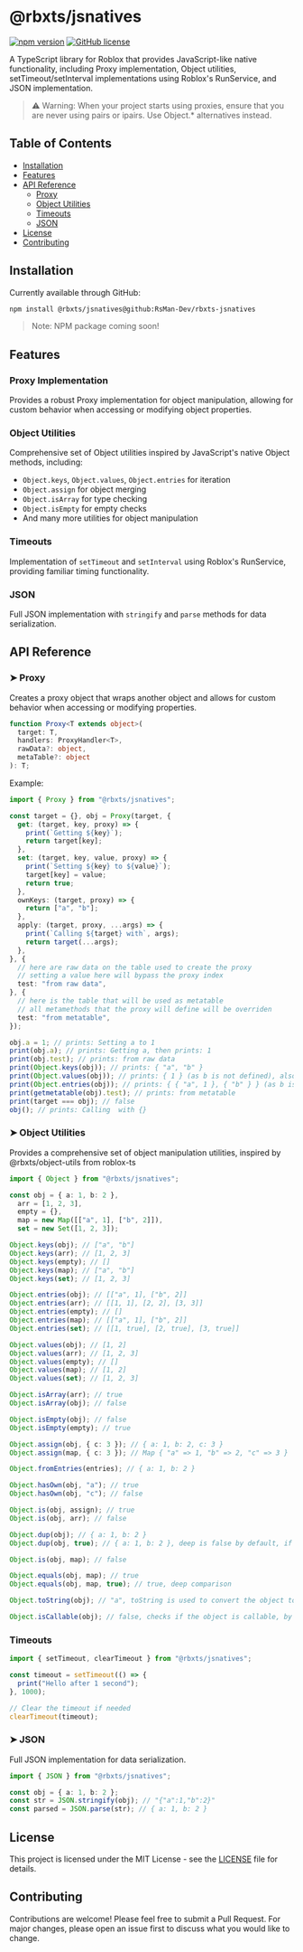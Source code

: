 # @rbxts/jsnatives

[![npm version](https://img.shields.io/npm/v/@rbxts/jsnatives)](https://www.npmjs.com/package/@rbxts/jsnatives)
[![GitHub license](https://img.shields.io/github/license/RsMan-Dev/rbxts-jsnatives)](https://github.com/RsMan-Dev/rbxts-jsnatives/blob/main/LICENSE)

A TypeScript library for Roblox that provides JavaScript-like native functionality, including Proxy implementation, Object utilities, setTimeout/setInterval implementations using Roblox's RunService, and JSON implementation.

> ⚠️ Warning: When your project starts using proxies, ensure that you are never using pairs or ipairs. Use Object.* alternatives instead.

## Table of Contents

- [Installation](#installation)
- [Features](#features)
- [API Reference](#api-reference)
  - [Proxy](#➤-proxy)
  - [Object Utilities](#➤-object-utilities)
  - [Timeouts](#➤-timeouts)
  - [JSON](#➤-json)
- [License](#license)
- [Contributing](#contributing)

## Installation

Currently available through GitHub:

```bash
npm install @rbxts/jsnatives@github:RsMan-Dev/rbxts-jsnatives
```

> Note: NPM package coming soon!

## Features

### Proxy Implementation
Provides a robust Proxy implementation for object manipulation, allowing for custom behavior when accessing or modifying object properties.

### Object Utilities
Comprehensive set of Object utilities inspired by JavaScript's native Object methods, including:
- `Object.keys`, `Object.values`, `Object.entries` for iteration
- `Object.assign` for object merging
- `Object.isArray` for type checking
- `Object.isEmpty` for empty checks
- And many more utilities for object manipulation

### Timeouts
Implementation of `setTimeout` and `setInterval` using Roblox's RunService, providing familiar timing functionality.

### JSON
Full JSON implementation with `stringify` and `parse` methods for data serialization.

## API Reference

### ➤ Proxy

Creates a proxy object that wraps another object and allows for custom behavior when accessing or modifying properties.

```typescript
function Proxy<T extends object>(
  target: T,
  handlers: ProxyHandler<T>,
  rawData?: object,
  metaTable?: object
): T;
```

Example:
```typescript
import { Proxy } from "@rbxts/jsnatives";

const target = {}, obj = Proxy(target, {
  get: (target, key, proxy) => {
    print(`Getting ${key}`);
    return target[key];
  },
  set: (target, key, value, proxy) => {
    print(`Setting ${key} to ${value}`);
    target[key] = value;
    return true;
  },
  ownKeys: (target, proxy) => {
    return ["a", "b"];
  },
  apply: (target, proxy, ...args) => {
    print(`Calling ${target} with`, args);
    return target(...args);
  },
}, {
  // here are raw data on the table used to create the proxy
  // setting a value here will bypass the proxy index
  test: "from raw data",
}, {
  // here is the table that will be used as metatable
  // all metamethods that the proxy will define will be overriden
  test: "from metatable",
});

obj.a = 1; // prints: Setting a to 1
print(obj.a); // prints: Getting a, then prints: 1
print(obj.test); // prints: from raw data
print(Object.keys(obj)); // prints: { "a", "b" }
print(Object.values(obj)); // prints: { 1 } (as b is not defined), also prints Getting a, Getting b
print(Object.entries(obj)); // prints: { { "a", 1 }, { "b" } } (as b is not defined), also prints Getting a, Getting b
print(getmetatable(obj).test); // prints: from metatable
print(target === obj); // false
obj(); // prints: Calling  with {}
```

### ➤ Object Utilities

Provides a comprehensive set of object manipulation utilities, inspired by @rbxts/object-utils from roblox-ts

```typescript
import { Object } from "@rbxts/jsnatives";

const obj = { a: 1, b: 2 }, 
  arr = [1, 2, 3], 
  empty = {},
  map = new Map([["a", 1], ["b", 2]]), 
  set = new Set([1, 2, 3]);

Object.keys(obj); // ["a", "b"]
Object.keys(arr); // [1, 2, 3]
Object.keys(empty); // []
Object.keys(map); // ["a", "b"]
Object.keys(set); // [1, 2, 3]

Object.entries(obj); // [["a", 1], ["b", 2]]
Object.entries(arr); // [[1, 1], [2, 2], [3, 3]]
Object.entries(empty); // []
Object.entries(map); // [["a", 1], ["b", 2]]
Object.entries(set); // [[1, true], [2, true], [3, true]]

Object.values(obj); // [1, 2]
Object.values(arr); // [1, 2, 3]
Object.values(empty); // []
Object.values(map); // [1, 2]
Object.values(set); // [1, 2, 3]

Object.isArray(arr); // true
Object.isArray(obj); // false

Object.isEmpty(obj); // false
Object.isEmpty(empty); // true

Object.assign(obj, { c: 3 }); // { a: 1, b: 2, c: 3 }
Object.assign(map, { c: 3 }); // Map { "a" => 1, "b" => 2, "c" => 3 }

Object.fromEntries(entries); // { a: 1, b: 2 }

Object.hasOwn(obj, "a"); // true
Object.hasOwn(obj, "c"); // false

Object.is(obj, assign); // true
Object.is(obj, arr); // false

Object.dup(obj); // { a: 1, b: 2 }
Object.dup(obj, true); // { a: 1, b: 2 }, deep is false by default, if false, nested object keeps the same reference

Object.is(obj, map); // false

Object.equals(obj, map); // true
Object.equals(obj, map, true); // true, deep comparison

Object.toString(obj); // "a", toString is used to convert the object to a string as json string

Object.isCallable(obj); // false, checks if the object is callable, by checking if type is function or meta has __call metamethod
```

### Timeouts

```typescript
import { setTimeout, clearTimeout } from "@rbxts/jsnatives";

const timeout = setTimeout(() => {
  print("Hello after 1 second");
}, 1000);

// Clear the timeout if needed
clearTimeout(timeout);
```

### ➤ JSON

Full JSON implementation for data serialization.

```typescript
import { JSON } from "@rbxts/jsnatives";

const obj = { a: 1, b: 2 };
const str = JSON.stringify(obj); // "{"a":1,"b":2}"
const parsed = JSON.parse(str); // { a: 1, b: 2 }
```

## License

This project is licensed under the MIT License - see the [LICENSE](LICENSE) file for details.

## Contributing

Contributions are welcome! Please feel free to submit a Pull Request. For major changes, please open an issue first to discuss what you would like to change.
